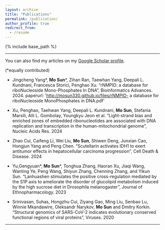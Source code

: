 ```yaml
---
layout: archive
title: "Publications"
permalink: /publication/
author_profile: true
redirect_from:
  - /resume
---
```


{% include base_path %}

---
You can also find my articles on my [Google Scholar profile](https://scholar.google.com/citations?hl=en&user=hGjvVWwAAAAJ&view_op=list_works&sortby=pubdate).


(*equally contributed)
* Jingcheng Yang*, **Mo Sun**\*, Zihan Ran, Taewhan Yang, Deepali L. Kundnani, Francesca Storici, Penghao Xu. “rNMPID: a database for riboNucleoside Mono-Phosphates In DNA”, Bioinformatics Advances. 2024. paperurl: 'http://mosun330.github.io/files/rNMPID- a database for riboNucleoside MonoPhosphates in DNA.pdf'
  
* Xu, Penghao, Taehwan Yang, Deepali L. Kundnani, **Mo Sun**, Stefania Marsili, Alli L. Gombolay, Youngkyu Jeon et al. “Light-strand bias and enriched zones of embedded ribonucleotides are associated with DNA replication and transcription in the human-mitochondrial genome”, Nucleic Acids Res. 2024

* Zhao Cui, Caifeng Li, Wei Liu, **Mo Sun**, Shiwen Deng, Junxian Cao, Hongjun Yang and Peng Chen. “Scutellarin activates IDH1 to exert antitumor effects in hepatocellular carcinoma progression”, Cell Death & Disease. 2024

* Yu,Gengyuan*, **Mo Sun**\*, Tonghua Zhang, Haoran Xu, Jiaqi Wang, Wanting Ye, Peng Wang, Shiyun Zhang, Chenning Zhang, and Yikun Sun. “Lanhuashen stimulates the positive cross-regulation mediated by the S1P axis to ameliorate the disorder of glucolipid metabolism induced by the high sucrose diet in Drosophila melanogaster”, Journal of Ethnopharmacology. 2023

* Srinivasan, Suhas, Hongzhu Cui, Ziyang Gao, Ming Liu, Senbao Lu, Winnie Mkandawire, Oleksandr Narykov, **Mo Sun** and Dmitry Korkin. “Structural genomics of SARS-CoV-2 indicates evolutionary conserved functional regions of viral proteins”, Viruses. 2020

---
  

